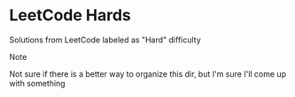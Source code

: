 # LeetCode Hards
Solutions from LeetCode labeled as "Hard" difficulty

> [!NOTE]
> Not sure if there is a better way to organize this dir, but I'm
> sure I'll come up with something